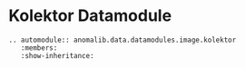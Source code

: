 # Kolektor Datamodule

```{eval-rst}
.. automodule:: anomalib.data.datamodules.image.kolektor
   :members:
   :show-inheritance:
```
